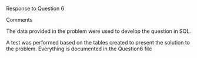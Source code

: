 Response to Question 6

Comments

The data provided in the problem were used to develop the question in SQL.

A test was performed based on the tables created to present the solution to the problem. Everything is documented in the Question6 file